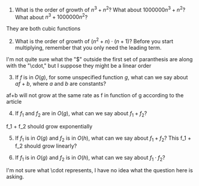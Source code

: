 1.  What is the order of growth of $n^3 + n^2$? What about
    $1000000 n^3 + n^2$? What about $n^3 + 1000000 n^2$?

They are both cubic functions

2.  What is the order of growth of $(n^2 + n) \cdot (n + 1)$? Before you
    start multiplying, remember that you only need the leading term.

I'm not quite sure what the "$" outside the first set of paranthesis are along with the "\cdot," but I suppose they might be a linear order

3.  If $f$ is in $O(g)$, for some unspecified function $g$, what can we
    say about $af+b$, where $a$ and $b$ are constants?

af+b will not grow at the same rate as f in function of g according to the article

4.  If $f_1$ and $f_2$ are in $O(g)$, what can we say about $f_1 + f_2$?

f_1 + f_2 should grow exponentially

5.  If $f_1$ is in $O(g)$ and $f_2$ is in $O(h)$, what can we say about
    $f_1 + f_2$?
This f_1 + f_2 should grow linearly?

6.  If $f_1$ is in $O(g)$ and $f_2$ is in $O(h)$, what can we say about
    $f_1 \cdot f_2$?

I'm not sure what \cdot represents, I have no idea what the question here is asking.
